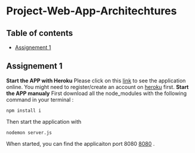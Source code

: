 # Project-Web-App-Architechtures

## Table of contents
* [Assignement 1](#Assignement-1)

## Assignement 1
__Start the APP with Heroku__
Please click on this [link](https://waa-assignement-1.herokuapp.com/) to see the application online.
You might need to register/create an account on [heroku](https://dashboard.heroku.com/) first.
__Start the APP manualy__ 
First download all the node_modules with the following command in your terminal :
```
npm install i
```
Then start the application with 
```
nodemon server.js
```
When started, you can find the applicaiton port 8080 [8080](http://localhost:8080) .
